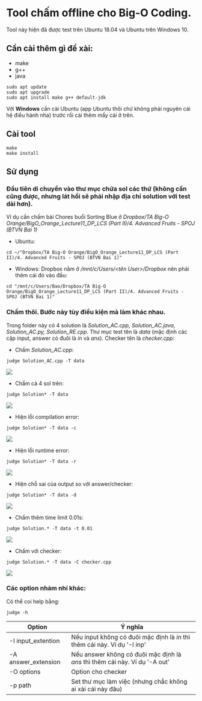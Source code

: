 # Tool chấm offline cho Big-O Coding.

Tool này hiện đã được test trên Ubuntu 18.04 và Ubuntu trên Windows 10.

## Cần cài thêm gì để xài:
- make
- g++
- java
```
sudo apt update
sudo apt upgrade
sudo apt install make g++ default-jdk
```
Với **Windows** cần cài Ubuntu (app Ubuntu thôi chứ không phải nguyên cái hệ điều hành nha) trước rồi cài thêm mấy cái ở trên.

## Cài tool
```
make
make install
```

## Sử dụng

### Đầu tiên di chuyển vào thư mục chứa sol các thứ (không cần cũng được, nhưng lát hồi sẽ phải nhập địa chỉ solution với test dài hơn).
Ví dụ cần chấm bài Chores buổi Sorting Blue ở *Dropbox/TA Big-O Orange/BigO_Orange_Lecture11_DP_LCS (Part II)/4. Advanced Fruits - SPOJ (BTVN Bai 1)*
- Ubuntu:
```
cd ~/"Dropbox/TA Big-O Orange/BigO_Orange_Lecture11_DP_LCS (Part II)/4. Advanced Fruits - SPOJ (BTVN Bai 1)"
```
- Windows: Dropbox nằm ở */mnt/c/Users/<tên User>/Dropbox* nên phải thêm cái đó vào đầu:
```
cd "/mnt/c/Users/Bao/Dropbox/TA Big-O Orange/BigO_Orange_Lecture11_DP_LCS (Part II)/4. Advanced Fruits - SPOJ (BTVN Bai 1)"
```

### Chấm thôi. Bước này tùy điều kiện mà làm khác nhau.
Trong folder này có 4 solution là  *Solution_AC.cpp, Solution_AC.java, Solution_AC.py, Solution_RE.cpp*. Thư mục test tên là *data* (mặc định các cặp input, answer có đuôi là *in* và *ans*). Checker tên là *checker.cpp*:

- Chấm *Solution_AC.cpp*:
```
judge Solution_AC.cpp -T data
```
![](img/img1)

- Chấm cả 4 sol trên:
```
judge Solution* -T data
```
![](img/img2)

- Hiện lỗi compilation error:
```
judge Solution* -T data -c
```
![](img/img3)

- Hiện lỗi runtime error:
```
judge Solution* -T data -r
```
![](img/img4)

- Hiện chỗ sai của output so với answer/checker:
```
judge Solution* -T data -d
```
![](img/img5)

- Chấm thêm time limit 0.01s:
```
judge Solution.* -T data -t 0.01
```
![](img/img6)

- Chấm với checker:
```
judge Solution.* -T data -C checker.cpp
```
![](img/img7)

### Các option nhảm nhí khác:
Có thể coi help bằng:

```
judge -h
```

| Option | Ý nghĩa |
|--------|---------|
|-I input\_extention| Nếu input không có đuôi mặc định là *in* thì thêm cái này. Ví dụ '-I inp' |
|-A answer\_extension| Nếu answer không có đuôi mặc định là *ans* thì thêm cái này. Ví dụ '-A out' |
|-O options | Option cho checker |
|-p path | Set thư mục làm việc (nhưng chắc không ai xài cái này đâu) |
